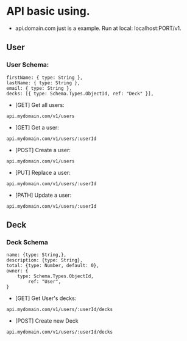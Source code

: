 # API basic using.
* api.domain.com just is a example. Run at local: localhost:PORT/v1.
## User
### User Schema:
```
firstName: { type: String },
lastName: { type: String },
email: { type: String },
decks: [{ type: Schema.Types.ObjectId, ref: "Deck" }],
```
- [GET] Get all users:
```
api.mydomain.com/v1/users
```
- [GET] Get a user:
```
api.mydomain.com/v1/users/:userId
```
- [POST] Create a user:
```
api.mydomain.com/v1/users
```
- [PUT] Replace a user:
```
api.mydomain.com/v1/users/:userId
```
- [PATH] Update a user:
```
api.mydomain.com/v1/users/:userId
```
## Deck
### Deck Schema
```
name: {type: String,},
description: {type: String},
total: {type: Number, default: 0},
owner: {
    type: Schema.Types.ObjectId, 
        ref: "User",
}
```
- [GET] Get User's decks:
```
api.mydomain.com/v1/users/:userId/decks
```
- [POST] Create new Deck
```
api.mydomain.com/v1/users/:userId/decks
```

